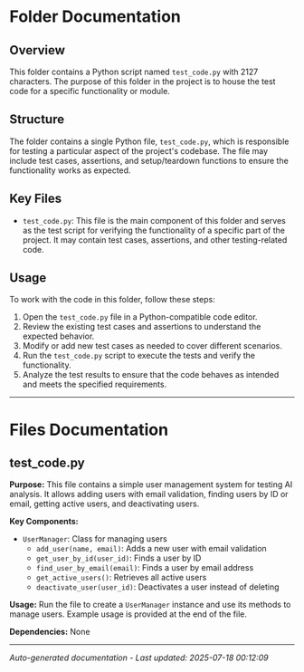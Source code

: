 # Folder Documentation

## Overview
This folder contains a Python script named `test_code.py` with 2127 characters. The purpose of this folder in the project is to house the test code for a specific functionality or module.

## Structure
The folder contains a single Python file, `test_code.py`, which is responsible for testing a particular aspect of the project's codebase. The file may include test cases, assertions, and setup/teardown functions to ensure the functionality works as expected.

## Key Files
- `test_code.py`: This file is the main component of this folder and serves as the test script for verifying the functionality of a specific part of the project. It may contain test cases, assertions, and other testing-related code.

## Usage
To work with the code in this folder, follow these steps:
1. Open the `test_code.py` file in a Python-compatible code editor.
2. Review the existing test cases and assertions to understand the expected behavior.
3. Modify or add new test cases as needed to cover different scenarios.
4. Run the `test_code.py` script to execute the tests and verify the functionality.
5. Analyze the test results to ensure that the code behaves as intended and meets the specified requirements.

---

# Files Documentation

## test_code.py

**Purpose:** This file contains a simple user management system for testing AI analysis. It allows adding users with email validation, finding users by ID or email, getting active users, and deactivating users.

**Key Components:**
- `UserManager`: Class for managing users
  - `add_user(name, email)`: Adds a new user with email validation
  - `get_user_by_id(user_id)`: Finds a user by ID
  - `find_user_by_email(email)`: Finds a user by email address
  - `get_active_users()`: Retrieves all active users
  - `deactivate_user(user_id)`: Deactivates a user instead of deleting

**Usage:** Run the file to create a `UserManager` instance and use its methods to manage users. Example usage is provided at the end of the file.

**Dependencies:** None

---
*Auto-generated documentation - Last updated: 2025-07-18 00:12:09*
